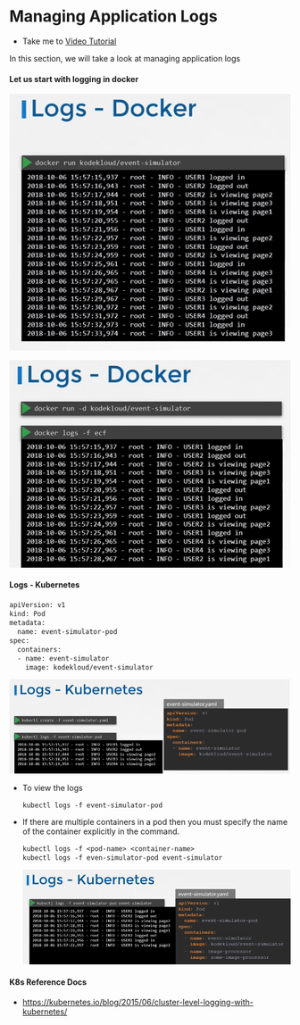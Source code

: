 # Managing Application Logs

- Take me to [Video Tutorial](https://kodekloud.com/topic/managing-application-logs/)

In this section, we will take a look at managing application logs

#### Let us start with logging in docker

![ld](../../images/ld.PNG)

![ld1](../../images/ld1.PNG)

#### Logs - Kubernetes

```
apiVersion: v1
kind: Pod
metadata:
  name: event-simulator-pod
spec:
  containers:
  - name: event-simulator
    image: kodekloud/event-simulator
```

 ![logs-k8s](../../images/logs-k8s.png)

- To view the logs

  ```
  kubectl logs -f event-simulator-pod
  ```

- If there are multiple containers in a pod then you must specify the name of the container explicitly in the command.

  ```
  kubectl logs -f <pod-name> <container-name>
  kubectl logs -f even-simulator-pod event-simulator
  ```

  ![logs1](../../images/logs1.PNG)
  
#### K8s Reference Docs

- <https://kubernetes.io/blog/2015/06/cluster-level-logging-with-kubernetes/>
